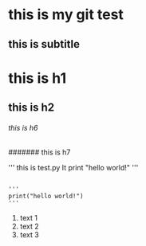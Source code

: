 this is my git test
==========
this is subtitle
-----------

# this is h1

## this is h2

###### this is h6

####### this is h7

'''
this is test.py
It print "hello world!"
'''

<code>
'''
print("hello world!")
'''
</code>


1. text 1
2. text 2
4. text 3